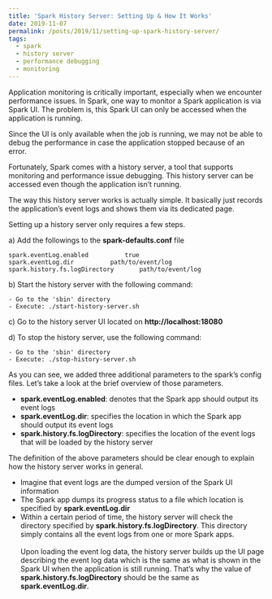 ```yaml
---
title: 'Spark History Server: Setting Up & How It Works'
date: 2019-11-07
permalink: /posts/2019/11/setting-up-spark-history-server/
tags:
  - spark
  - history server
  - performance debugging
  - monitoring
---
```


Application monitoring is critically important, especially when we encounter performance issues. In Spark, one way to monitor a Spark application is via Spark UI. The problem is, this Spark UI can only be accessed when the application is running.

Since the UI is only available when the job is running, we may not be able to debug the performance in case the application stopped because of an error.

Fortunately, Spark comes with a history server, a tool that supports monitoring and performance issue debugging. This history server can be accessed even though the application isn’t running.

The way this history server works is actually simple. It basically just records the application’s event logs and shows them via its dedicated page.

Setting up a history server only requires a few steps.

a) Add the followings to the <b>spark-defaults.conf</b> file

```
spark.eventLog.enabled			true
spark.eventLog.dir			path/to/event/log
spark.history.fs.logDirectory		path/to/event/log
```

b) Start the history server with the following command:

```
- Go to the 'sbin' directory
- Execute: ./start-history-server.sh
```

c) Go to the history server UI located on <b>http://localhost:18080</b>

d) To stop the history server, use the following command:

```
- Go to the 'sbin' directory
- Execute: ./stop-history-server.sh
```

As you can see, we added three additional parameters to the spark’s config files. Let’s take a look at the brief overview of those parameters.

<ul>
<li><b>spark.eventLog.enabled</b>: denotes that the Spark app should output its event logs</li>
<li><b>spark.eventLog.dir</b>: specifies the location in which the Spark app should output its event logs</li>
<li><b>spark.history.fs.logDirectory</b>: specifies the location of the event logs that will be loaded by the history server</li>
</ul>

The definition of the above parameters should be clear enough to explain how the history server works in general.

<ul>
<li>Imagine that event logs are the dumped version of the Spark UI information</li>
<li>The Spark app dumps its progress status to a file which location is specified by <b>spark.eventLog.dir</b></li>
<li>Within a certain period of time, the history server will check the directory specified by <b>spark.history.fs.logDirectory</b>. This directory simply contains all the event logs from one or more Spark apps.
<br/>
<br/>
Upon loading the event log data, the history server builds up the UI page describing the event log data which is the same as what is shown in the Spark UI when the application is still running. That’s why the value of <b>spark.history.fs.logDirectory</b> should be the same as <b>spark.eventLog.dir</b>.
</li>
</ul>
